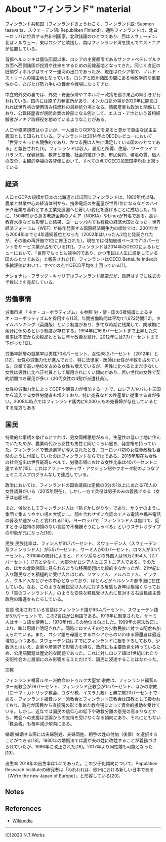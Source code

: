 # About "フィンランド" material

フィンランド共和国（フィンランドきょうわこく、フィンランド語: Suomen tasavalta、スウェーデン語: Republiken Finland）、通称フィンランドは、北ヨーロッパに位置する共和制国家。北欧諸国のひとつであり、西はスウェーデン、北はノルウェー、東はロシアと隣接し、南はフィンランド湾を挟んでエストニアが位置している。

首都ヘルシンキは露仏同盟以来、ロシアの主要都市であるサンクトペテルブルク方面へ西側諸国が投資や往来をするための前線基地となってきた。同じく直近の旧領ヴィボルグはサイマー運河の出口であったが、現在はロシア領で、ノルド・ストリームの経由地となっている。ロシアと欧州諸国の間にある地政学的な重要性から、たびたび勢力争いの舞台や戦場になってきた。

中立的外交の裏では、外交・安全保障やエネルギー政策を巡り東西の綱引きが行われている。国内には原子力発電所があり、オンカロ処分場が2020年に開設されれば世界初の使用済み核燃料の最終処分場となる。情報産業も政治と関係しており、公職経歴者が民間企業の幹部になる例として、エスコ・アホという首相経験者がノキア取締役を務めているようなことがある。

人口や経済規模は小さいが、一人当たりGDPなどを見ると豊かで自由な民主主義国として知られている。フィンランドは2014年のOECDレビューにおいて「世界でもっとも競争的であり、かつ市民は人生に満足している国のひとつである」と報告された[1]。フィンランドは収入、雇用と所得、住居、ワークライフバランス、保健状態、教育と技能、社会的結びつき、市民契約、環境の質、個人の安全、主観的幸福の各評価において、すべての点でOECD加盟国平均を上回っている

## 経済

人口とGDPの規模が日本の北海道とほぼ同じフィンランドは、1980年代以降、農業と林業中心の経済体制から、携帯電話の生産量が世界1位になるなどのハイテク産業を基幹とする工業先進国へと著しい変化を遂げることに成功した。特に、150年前からある老舗企業のノキア（NOKIA）やLinuxが有名である。高い教育水準なども影響した結果、ヨーロッパ内でも有数の経済大国となった。世界経済フォーラム（WEF）が毎年発表する国際経済競争力の順位では、2001年から2004年までと4年連続首位となった（2002年はいったん2位と発表されたが、その後の再評価で1位に修正された）。現在では付加価値ベースで71.2パーセントをサービス業が占めている[12]。フィンランドは2014年のOECDによるレビューにおいて、「世界でもっとも競争的であり、かつ市民は人生に満足している国のひとつである」と報告された[1]。フィンランドはOECD BetteLife Indexの多軸評価において、すべての点でOECD平均を上回っている[1]。

ナショナル・フラッグ・キャリアはフィンランド航空だが、政府はすでに株式の半数以上を売却している。

## 労働事情

労働市場
「ネオ・コーポラティズム」も参照
労・使・国の3者協議によるネオ・コーポラティズムを採用する[13]。年間労働時間は平均で1,672時間[12]。タイムバンキング（英語版）という制度があり、多忙な時期に残業して、閑散期に余計に休めるという制度が存在する。1994年に16.6パーセントまで上昇した失業率は不況からの脱却とともに年々改善を続け、2012年には7.7パーセントまで下がった[12]。

労働年齢層の就業率は男性70.6パーセント、女性68.2パーセント（2012年）と[12]、女性の労働力化が進んでおり、特に法律家・医師は女性が半数を占めている。企業で高い地位を占める女性も増えているが、男性に比べるとまだ少ない。女性は男性に比べ正社員として雇用されにくい傾向があり、若い世代の女性で契約期間つき雇用が多い（20代女性の4割が派遣社員）。

女性の労働力化によってGDPや購買力が増加する一方で、ロシア人やバルト三国から流入する女性労働者も増えており、特に売春などの性産業に従事する者が多い。2008年時点ではフィンランド国内に8,000人もの売春婦が存在しているとする見方もある

## 国民

特徴的な事柄を挙げるとすれば、男女同権思想がある。生産性の低い土地に住んでいたためか、農業時代から女性も男性と同じくらい働き、発言権を持っていた。フィンランドで普通選挙が導入されたとき、ヨーロッパ初の女性参政権も当然のように付属していたのはフィンランドならではである。2015年現在も女性の社会進出は世界最高レベルで、労働市場における女性比率は40パーセントに達するが[15]、これはアファーマティヴ・アクション制やクオータ制のようなフェミニズムプログラムなしで達成している。

政治においては、フィンランドの国会議員は定数の3分の1以上にあたる76人の女性議員がいる（2015年現在）。しかし一方で兵役は男子のみの義務である（女子は志願制）。

また、俗説としてフィンランド人は「恥ずかしがりや」であり、サウナのように集団で集まりやすい場を大切にし、顔を合わせずに会話のできる電話や携帯電話の普及が速かったと言われる[16]。ヨーロッパで「フィンランド人は無口で、話すときは独特の抑揚のない言語で不機嫌そうにしゃべる」というステレオタイプの印象が元になった[16]。

民族
民族比率は、フィン人が91.7パーセント、スウェーデン人（スウェーデン系フィンランド人）が5.5パーセント、サーミ人が0.1パーセント、ロマ人が0.1パーセント。2010年の統計によると、ドイツ系などの外国人は16万7,954人（2.7パーセント）[17]と少なく、大部分がロシア人とエストニア人である。そのため、ほかの北欧諸国に見られるような移民問題は比較的少なかったが、21世紀に入り難民などを積極的に受け入れはじめ、ソマリア人、アルバニア人、イラク人、クルド人などがその中心となっており、ほとんどがヘルシンキ都市圏に在住している。なお、このような難民受け入れに対する反感も近年は根強くなっており「真のフィンランド人」のような安易な移民受け入れに反対する右派民族主義政党の躍進をもたらしている。

言語
使用されている言語はフィンランド語が93.4パーセント、スウェーデン語が5.9パーセントで、この2言語が公用語である。1919年に制定された。サーミ人はサーミ語を使用し、1970年代にその地位は向上した。1999年の憲法改正により、準公用語と明記された。同時にロマ人その他の少数民族に対する配慮も加えられている。また、ロシア語を母語とするロシアからのいわゆる帰還者は最近増加しつつある。スウェーデン語はすでにフィンランドに根を下ろしており、少数派とはいえ、企業や産業界で影響力を持ち、政府にも主要政党を持っているため、公用語問題は歴史的な問題であった。これに対しロシア語は1世紀にわたり支配社会の上層部にのみ影響を与えただけで、国民に浸透することはなかった。

宗教

フィンランド福音ルター派教会のトゥルク大聖堂
宗教は、フィンランド福音ルター派教会が78パーセント、フィンランド正教会が1.1パーセント、ほかの宗教（ローマ・カトリック教会、ユダヤ教、イスラム教）と無宗教20パーセントである。フィンランド福音ルター派教会とフィンランド正教会は国教として扱われており、政府が国民から直接税の形で集めた教会税によって資金的援助を受けている。しかし、近年では国民の信仰心の低下や政教分離の意見の高まりなどから、教会への支援は世論からの支持を受けなくなる傾向にあり、それにともない「教会税」も毎年減少傾向にある。

婚姻
婚姻する際には夫婦別姓、夫婦同姓、相手の姓の付加（後置）を選択することができる[18]。1930年の婚姻法では妻が夫の姓に改姓することが義務づけられていたが、1986年に改正された[18]。2017年より同性婚も可能となった[19]。

出生率
2018年の出生率は1.41であった。この少子化傾向について、Population Research Instituteの研究者は「われわれは、欧州における新しい日本である（We’re the new Japan of Europe）」と形容している[20]。
## Notes

## References

- [Wikipedia](https://ja.wikipedia.org/wiki/%E3%83%95%E3%82%A3%E3%83%B3%E3%83%A9%E3%83%B3%E3%83%89)

---
(C)2020 N.T.Works
